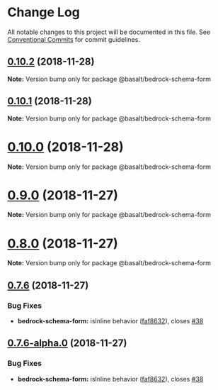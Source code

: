 # Change Log

All notable changes to this project will be documented in this file.
See [Conventional Commits](https://conventionalcommits.org) for commit guidelines.

## [0.10.2](https://github.com/basaltinc/bedrock/compare/v0.10.1...v0.10.2) (2018-11-28)

**Note:** Version bump only for package @basalt/bedrock-schema-form





## [0.10.1](https://github.com/basaltinc/bedrock/compare/v0.10.0...v0.10.1) (2018-11-28)

**Note:** Version bump only for package @basalt/bedrock-schema-form





# [0.10.0](https://github.com/basaltinc/bedrock/compare/v0.9.1...v0.10.0) (2018-11-28)

**Note:** Version bump only for package @basalt/bedrock-schema-form





# [0.9.0](https://github.com/basaltinc/bedrock/compare/v0.8.0...v0.9.0) (2018-11-27)

**Note:** Version bump only for package @basalt/bedrock-schema-form





# [0.8.0](https://github.com/basaltinc/bedrock/compare/v0.7.7...v0.8.0) (2018-11-27)

**Note:** Version bump only for package @basalt/bedrock-schema-form





## [0.7.6](https://github.com/basaltinc/bedrock/compare/v0.7.5...v0.7.6) (2018-11-27)


### Bug Fixes

* **bedrock-schema-form:** isInline behavior ([faf8632](https://github.com/basaltinc/bedrock/commit/faf8632)), closes [#38](https://github.com/basaltinc/bedrock/issues/38)





## [0.7.6-alpha.0](https://github.com/basaltinc/bedrock/compare/v0.7.5...v0.7.6-alpha.0) (2018-11-27)


### Bug Fixes

* **bedrock-schema-form:** isInline behavior ([faf8632](https://github.com/basaltinc/bedrock/commit/faf8632)), closes [#38](https://github.com/basaltinc/bedrock/issues/38)
